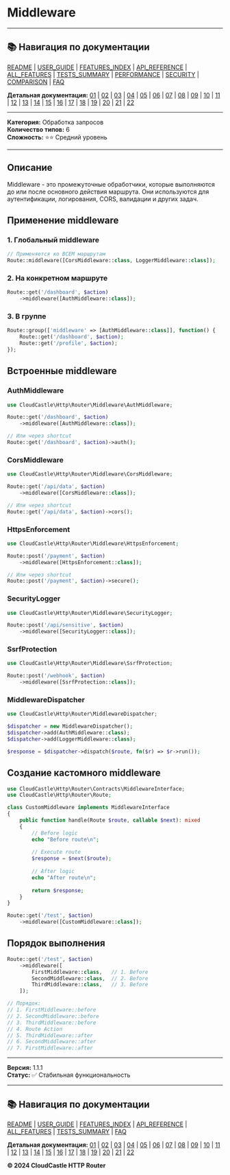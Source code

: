 # Middleware

---

## 📚 Навигация по документации

[README](../../README.md) | [USER_GUIDE](../USER_GUIDE.md) | [FEATURES_INDEX](../FEATURES_INDEX.md) | [API_REFERENCE](../API_REFERENCE.md) | [ALL_FEATURES](../ALL_FEATURES.md) | [TESTS_SUMMARY](../TESTS_SUMMARY.md) | [PERFORMANCE](../PERFORMANCE_ANALYSIS.md) | [SECURITY](../SECURITY_REPORT.md) | [COMPARISON](../COMPARISON.md) | [FAQ](../FAQ.md)

**Детальная документация:** [01](01_BASIC_ROUTING.md) | [02](02_ROUTE_PARAMETERS.md) | [03](03_ROUTE_GROUPS.md) | [04](04_RATE_LIMITING.md) | [05](05_IP_FILTERING.md) | [06](06_MIDDLEWARE.md) | [07](07_NAMED_ROUTES.md) | [08](08_TAGS.md) | [09](09_HELPER_FUNCTIONS.md) | [10](10_ROUTE_SHORTCUTS.md) | [11](11_ROUTE_MACROS.md) | [12](12_URL_GENERATION.md) | [13](13_EXPRESSION_LANGUAGE.md) | [14](14_CACHING.md) | [15](15_PLUGINS.md) | [16](16_LOADERS.md) | [17](17_PSR_SUPPORT.md) | [18](18_ACTION_RESOLVER.md) | [19](19_STATISTICS.md) | [20](20_SECURITY.md) | [21](21_EXCEPTIONS.md) | [22](22_CLI_TOOLS.md)

---


**Категория:** Обработка запросов  
**Количество типов:** 6  
**Сложность:** ⭐⭐ Средний уровень

---

## Описание

Middleware - это промежуточные обработчики, которые выполняются до или после основного действия маршрута. Они используются для аутентификации, логирования, CORS, валидации и других задач.

## Применение middleware

### 1. Глобальный middleware

```php
// Применяется ко ВСЕМ маршрутам
Route::middleware([CorsMiddleware::class, LoggerMiddleware::class]);
```

### 2. На конкретном маршруте

```php
Route::get('/dashboard', $action)
    ->middleware([AuthMiddleware::class]);
```

### 3. В группе

```php
Route::group(['middleware' => [AuthMiddleware::class]], function() {
    Route::get('/dashboard', $action);
    Route::get('/profile', $action);
});
```

## Встроенные middleware

### AuthMiddleware

```php
use CloudCastle\Http\Router\Middleware\AuthMiddleware;

Route::get('/dashboard', $action)
    ->middleware([AuthMiddleware::class]);

// Или через shortcut
Route::get('/dashboard', $action)->auth();
```

### CorsMiddleware

```php
use CloudCastle\Http\Router\Middleware\CorsMiddleware;

Route::get('/api/data', $action)
    ->middleware([CorsMiddleware::class]);

// Или через shortcut
Route::get('/api/data', $action)->cors();
```

### HttpsEnforcement

```php
use CloudCastle\Http\Router\Middleware\HttpsEnforcement;

Route::post('/payment', $action)
    ->middleware([HttpsEnforcement::class]);

// Или через shortcut
Route::post('/payment', $action)->secure();
```

### SecurityLogger

```php
use CloudCastle\Http\Router\Middleware\SecurityLogger;

Route::post('/api/sensitive', $action)
    ->middleware([SecurityLogger::class]);
```

### SsrfProtection

```php
use CloudCastle\Http\Router\Middleware\SsrfProtection;

Route::post('/webhook', $action)
    ->middleware([SsrfProtection::class]);
```

### MiddlewareDispatcher

```php
use CloudCastle\Http\Router\MiddlewareDispatcher;

$dispatcher = new MiddlewareDispatcher();
$dispatcher->add(AuthMiddleware::class);
$dispatcher->add(LoggerMiddleware::class);

$response = $dispatcher->dispatch($route, fn($r) => $r->run());
```

## Создание кастомного middleware

```php
use CloudCastle\Http\Router\Contracts\MiddlewareInterface;
use CloudCastle\Http\Router\Route;

class CustomMiddleware implements MiddlewareInterface
{
    public function handle(Route $route, callable $next): mixed
    {
        // Before logic
        echo "Before route\n";
        
        // Execute route
        $response = $next($route);
        
        // After logic
        echo "After route\n";
        
        return $response;
    }
}

Route::get('/test', $action)
    ->middleware([CustomMiddleware::class]);
```

## Порядок выполнения

```php
Route::get('/test', $action)
    ->middleware([
        FirstMiddleware::class,   // 1. Before
        SecondMiddleware::class,  // 2. Before
        ThirdMiddleware::class,   // 3. Before
    ]);

// Порядок:
// 1. FirstMiddleware::before
// 2. SecondMiddleware::before
// 3. ThirdMiddleware::before
// 4. Route Action
// 5. ThirdMiddleware::after
// 6. SecondMiddleware::after
// 7. FirstMiddleware::after
```

---

**Версия:** 1.1.1  
**Статус:** ✅ Стабильная функциональность


---

## 📚 Навигация по документации

[README](../../README.md) | [USER_GUIDE](../USER_GUIDE.md) | [FEATURES_INDEX](../FEATURES_INDEX.md) | [API_REFERENCE](../API_REFERENCE.md) | [ALL_FEATURES](../ALL_FEATURES.md) | [TESTS_SUMMARY](../TESTS_SUMMARY.md) | [FAQ](../FAQ.md)

**Детальная документация:** [01](01_BASIC_ROUTING.md) | [02](02_ROUTE_PARAMETERS.md) | [03](03_ROUTE_GROUPS.md) | [04](04_RATE_LIMITING.md) | [05](05_IP_FILTERING.md) | [06](06_MIDDLEWARE.md) | [07](07_NAMED_ROUTES.md) | [08](08_TAGS.md) | [09](09_HELPER_FUNCTIONS.md) | [10](10_ROUTE_SHORTCUTS.md) | [11](11_ROUTE_MACROS.md) | [12](12_URL_GENERATION.md) | [13](13_EXPRESSION_LANGUAGE.md) | [14](14_CACHING.md) | [15](15_PLUGINS.md) | [16](16_LOADERS.md) | [17](17_PSR_SUPPORT.md) | [18](18_ACTION_RESOLVER.md) | [19](19_STATISTICS.md) | [20](20_SECURITY.md) | [21](21_EXCEPTIONS.md) | [22](22_CLI_TOOLS.md)

**© 2024 CloudCastle HTTP Router**
